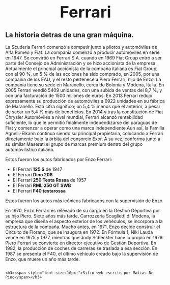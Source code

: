 <h1 style="text-align: center;"><sice><strong><span style="font-size:50px;">Ferrari</span></strong></sice></h1>

<html>
<head>
	<h2>La historia detras de una gran máquina.</h2>
</head>
<body>

<p>La Scuderia Ferrari comenzó a competir junto a pilotos y automóviles de Alfa Romeo y Fiat. La compania comenzó a producir automóviles en serie en 1947. Se convirtió en Ferrari S.A. cuando en 1969 Fiat Group entró a ser parte del Consejo de Administración y se hizo accionista de la empresa. Actualmente el principal accionista de la compaña italiana es Fiat Group, con el 90 %, un 5 % de las acciones ha sido comprado, en 2005, por una compania de los EAU, y el resto pertenece a Piero Ferrari, hijo de Enzo. La compania tiene su sede en Maranello, cerca de Bolonia y Módena, Italia. En 2005 Ferrari vendió 5409 unidades, con una subida de ventas del 8,7 %, y con una facturación de 1500 millones de euros. En 2013 Ferrari redujo expresamente su producción de automóviles a 6922 unidades en su fábrica de Maranello. Esta cifra significo; un 5,4 % menos que el anterior, a pesar de sacar un 5,4 % más de beneficios. En 2014 y tras la constitución de Fiat Chrysler Automóviles a nivel mundial, Ferrari alcanzó rentabilidad suficiente, lo que le permitió finalmente independizarse del paraguas de Fiat y comenzar a operar como una marca independiente.Aun así, la Familia Agnelli-Elkann continua siendo su principal propietaria, colocando a Ferrari directamente bajo la órbita del consorcio Exor. A su vez, conforma junto a su similar Maserati el grupo de marcas premium dentro del grupo automovilístico italiano.</p>

<p>Estos fueron los autos fabricados por Enzo Ferrari:</p>

<ul>
	<li>El Ferrari <strong>125 S</strong> de 1947</li>
	<li>El Ferrari <strong>Dino 206</strong></li>
	<li>El Ferrari <strong>250 Testa Rossa</strong> de 1957</li>
	<li>El Ferrari <strong>RML 250 GT SWB</strong></li>
	<li>El Ferrari <strong>F40 testarossa</strong></li>
</ul>

<p>Estos fueron los autos más icónicos fabricados con la supervisión de Enzo</p>

<p>En 1970, Enzo Ferrari es relevado de su cargo en la Gestión Deportiva por su hijo Piero. Siete años más tarde, Carrozzeria Scaglietti di Modena, la empresa que diseña el aspecto exterior de los vehéculos, se incorpora a la estructura de la compaña. Mucho antes, en 1971, Enzo decide construir el Circuito de Fiorano, que se inaugura en 1972. En Fórmula 1, Niki Lauda vence en 1975 y 1977, mientras que Jody Scheckter hace lo propio en 1979. Piero Ferrari se convierte en director ejecutivo de Gestión Deportiva. En 1982, la producción de coches de carreras se traslada a esa sección. En 1987 se presenta el F40, el último vehículo creado bajo la supervisión de Enzo, que muere un año más tarde.</p>
	<img https://www.google.com/url?sa=i&url=https%3A%2F%2Fwww.pinterest.com%2Fcamposverdes1%2Fautomoviles%2F&psig=AOvVaw3PgIBkgRjc-9GfeBwoxFqW&ust=1632509717786000&source=images&cd=vfe&ved=0CAsQjRxqFwoTCIDYkODilfMCFQAAAAAdAAAAABAI>
	
	
	<h3><span style="font-size:10px;">Sitio web escrito por Matias De Pino</span></h3>
	
</body>
	
</html>

